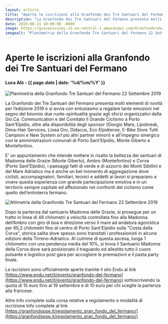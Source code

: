 ```yaml
---
layout: article
title: "Aperte le iscrizioni alla Granfondo dei Tre Santuari del Fermano"
description: "La Granfondo dei Tre Santuari del Fermano presenta molti elementi di novità per l’edizione 2019 e si avvia con entusiasmo a regalare tante emozioni nel segno del binomio due ruote-spiritualità grazie agli sforzi organizzativi della Gio.Ca. Communication e del Comitato Il Grande Ciclismo a Porto Sant’Elpidio, oltre alla disponibilità degli sponsor (Giorgio Mare, Lipobreak, Dima-Hair Services, Linea Oro, Didacus, Eco Elpidiense, E-Bike Store Tutti Campioni e New System srl più altri partner minori) e all’impegno sinergico con le amministrazioni comunali di Porto Sant’Elpidio, Monte Giberto e Montefortino."
date: 2019-08-21 10:00:00 -0600
image: https://giovanissimi.s3.eu-central-1.amazonaws.com/Granfondo+dei+Tre+Santuari+22092019+planimetria.jpeg
imagealt: "Planimetria della Granfondo Tre Santuari del Fermano 22 Settembre 2019"
---
```


# Aperte le iscrizioni alla Granfondo dei Tre Santuari del Fermano

#### Luca Alò - {{ page.date | date: '%d/%m/%Y' }}

![Planimetria della Granfondo Tre Santuari del Fermano 22 Settembre 2019](https://giovanissimi.s3.eu-central-1.amazonaws.com/Granfondo+dei+Tre+Santuari+22092019+planimetria.jpeg)

La Granfondo dei Tre Santuari del Fermano presenta molti elementi di novità per l’edizione 2019 e si avvia con entusiasmo a regalare tante emozioni nel segno del binomio due ruote-spiritualità grazie agli sforzi organizzativi della Gio.Ca. Communication e del Comitato Il Grande Ciclismo a Porto Sant’Elpidio, oltre alla disponibilità degli sponsor (Giorgio Mare, Lipobreak, Dima-Hair Services, Linea Oro, Didacus, Eco Elpidiense, E-Bike Store Tutti Campioni e New System srl più altri partner minori) e all’impegno sinergico con le amministrazioni comunali di Porto Sant’Elpidio, Monte Giberto e Montefortino.

E' un appuntamento che intende mettere in risalto la bellezza dei santuari di Madonna delle Grazie (Monte Giberto), Ambro (Montefortino) e Corva (Porto Sant’Elpidio), i paesaggi fatti di verde e di azzurro dei Monti Sibillini e del Mare Adriatico ma è anche un bel momento di aggregazione dove ciclisti, accompagnatori, familiari, tecnici e addetti ai lavori si preparano a vivere questa esperienza con grande partecipazione emotiva e in un territorio sempre ospitale ed affezionato nei confronti del ciclismo come quello dell’entroterra fermano.

![Altimetria della Granfondo Tre Santuari del Fermano 22 Settembre 2019](https://giovanissimi.s3.eu-central-1.amazonaws.com/Granfondo+dei+Tre+Santuari+22092019+altimetria.jpeg)

Dopo la partenza dal santuario Madonna delle Grazie, si prosegue per un tratto in linea di 48 chilometri a velocità controllata fino alla Madonna dell’Ambro con giro di boa e direzione verso il mare ad andatura agonistica per 65,2 chilometri fino al centro di Porto Sant'Elpidio sulla "Costa della Corva", storica salita dove spesso sono transitati i professionisti in alcune edizioni della Tirreno-Adriatico. Al culmine di questa ascesa, lunga 1 chilometro con una pendenza media del 10%, si trova il Santuario Madonna della Corva dove sarà posizionato il traguardo ed allestito tutto il cuore pulsante e logistico post gara per accogliere le premiazioni e il pasta party finale.

Le iscrizioni sono ufficialmente aperte tramite il sito Endu al link [https://www.endu.net/it/events/granfondo-del-fermano](https://www.endu.net/it/events/granfondo-del-fermano) sottoscrivendo la quota di 15 euro fino al 19 settembre e di 10 euro per chi sceglie la partenza alla francese.

Altre info complete sulla corsa relative a regolamento e modalità di iscrizione Info complete al link [https://granfondopse.it/regolamento_gran_fondo_del_fermano/](https://granfondopse.it/regolamento_gran_fondo_del_fermano/)

